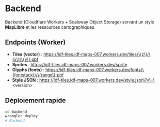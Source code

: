 # Backend

Backend (Cloudflare Workers + Scaleway Object Storage) servant un style **MapLibre** et les ressources cartographiques.

## Endpoints (Worker)
- **Tiles (vector)** : https://idf-tiles.idf-maps-007.workers.dev/tiles/\{z\}/\{x\}/\{y\}.pbf  
- **Sprites**        : https://idf-tiles.idf-maps-007.workers.dev/sprite  
- **Glyphs (fonts)** : https://idf-tiles.idf-maps-007.workers.dev/fonts/\{fontstack\}/\{range\}.pbf  
- **Style JSON**     : https://idf-tiles.idf-maps-007.workers.dev/style.json\?v\=\<version\>

## Déploiement rapide
```bash
cd backend
wrangler deploy
# Backend
